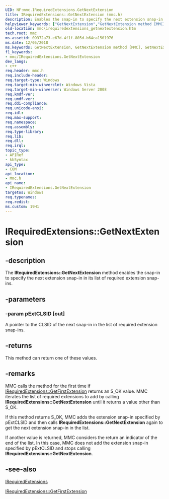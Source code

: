 ```yaml
---
UID: NF:mmc.IRequiredExtensions.GetNextExtension
title: IRequiredExtensions::GetNextExtension (mmc.h)
description: Enables the snap-in to specify the next extension snap-in in its list of required extension snap-ins.helpviewer_keywords: ["GetNextExtension","GetNextExtension method [MMC]","GetNextExtension method [MMC]","IRequiredExtensions interface","IRequiredExtensions interface [MMC]","GetNextExtension method","IRequiredExtensions.GetNextExtension","IRequiredExtensions::GetNextExtension","_slate_irequiredextensions_getnextextension","mmc.irequiredextensions_getnextextension","mmc/IRequiredExtensions::GetNextExtension"]
old-location: mmc\irequiredextensions_getnextextension.htm
tech.root: mmc
ms.assetid: 09372a73-e67d-4f1f-805d-b64ca1501976
ms.date: 12/05/2018
ms.keywords: GetNextExtension, GetNextExtension method [MMC], GetNextExtension method [MMC],IRequiredExtensions interface, IRequiredExtensions interface [MMC],GetNextExtension method, IRequiredExtensions.GetNextExtension, IRequiredExtensions::GetNextExtension, _slate_irequiredextensions_getnextextension, mmc.irequiredextensions_getnextextension, mmc/IRequiredExtensions::GetNextExtension
f1_keywords:
- mmc/IRequiredExtensions.GetNextExtension
dev_langs:
- c++
req.header: mmc.h
req.include-header: 
req.target-type: Windows
req.target-min-winverclnt: Windows Vista
req.target-min-winversvr: Windows Server 2008
req.kmdf-ver: 
req.umdf-ver: 
req.ddi-compliance: 
req.unicode-ansi: 
req.idl: 
req.max-support: 
req.namespace: 
req.assembly: 
req.type-library: 
req.lib: 
req.dll: 
req.irql: 
topic_type:
- APIRef
- kbSyntax
api_type:
- COM
api_location:
- Mmc.h
api_name:
- IRequiredExtensions.GetNextExtension
targetos: Windows
req.typenames: 
req.redist: 
ms.custom: 19H1
---
```


# IRequiredExtensions::GetNextExtension


## -description


The <b>IRequiredExtensions::GetNextExtension</b> method enables the snap-in to specify the next extension snap-in in its list of required extension snap-ins.


## -parameters




### -param pExtCLSID [out]

A pointer to the CLSID of the next snap-in in the list of required extension snap-ins.


## -returns



This method can return one of these values.




## -remarks



MMC calls the method for the first time if 
<a href="https://docs.microsoft.com/windows/desktop/api/mmc/nf-mmc-irequiredextensions-getfirstextension">IRequiredExtensions::GetFirstExtension</a> returns an S_OK value. MMC iterates the list of required extensions to add by calling <b>IRequiredExtensions::GetNextExtension</b> until it returns a value other than S_OK.

If this method returns S_OK, MMC adds the extension snap-in specified by pExtCLSID and then calls <b>IRequiredExtensions::GetNextExtension</b> again to get the next extension snap-in in the list.

If another value is returned, MMC considers the return an indicator of the end of the list. In this case, MMC does not add the extension snap-in specified by pExtCLSID and stops calling <b>IRequiredExtensions::GetNextExtension</b>.




## -see-also




<a href="https://docs.microsoft.com/windows/desktop/api/mmc/nn-mmc-irequiredextensions">IRequiredExtensions</a>



<a href="https://docs.microsoft.com/windows/desktop/api/mmc/nf-mmc-irequiredextensions-getfirstextension">IRequiredExtensions::GetFirstExtension</a>
 

 

